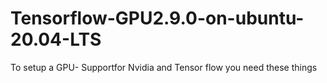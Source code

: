 # Tensorflow-GPU2.9.0-on-ubuntu-20.04-LTS


To setup a GPU- Supportfor Nvidia and Tensor flow you need these things
